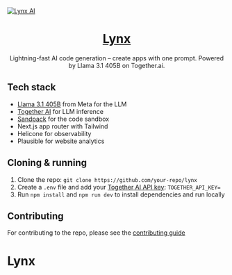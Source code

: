 <a href="https://www.lynx.ai">
  <img alt="Lynx AI" src="./public/og-image.png">
  <h1 align="center">Lynx</h1>
</a>

<p align="center">
  Lightning-fast AI code generation – create apps with one prompt. Powered by Llama 3.1 405B on Together.ai.
</p>

## Tech stack

- [Llama 3.1 405B](https://ai.meta.com/blog/meta-llama-3-1/) from Meta for the LLM
- [Together AI](https://togetherai.link/?utm_source=llamacoder&utm_medium=referral&utm_campaign=example-app) for LLM inference
- [Sandpack](https://sandpack.codesandbox.io/) for the code sandbox
- Next.js app router with Tailwind
- Helicone for observability
- Plausible for website analytics

## Cloning & running

1. Clone the repo: `git clone https://github.com/your-repo/lynx`
2. Create a `.env` file and add your [Together AI API key](https://togetherai.link/?utm_source=lynx&utm_medium=referral&utm_campaign=example-app): `TOGETHER_API_KEY=`
3. Run `npm install` and `npm run dev` to install dependencies and run locally

## Contributing

For contributing to the repo, please see the [contributing guide](./CONTRIBUTING.md)
# Lynx
